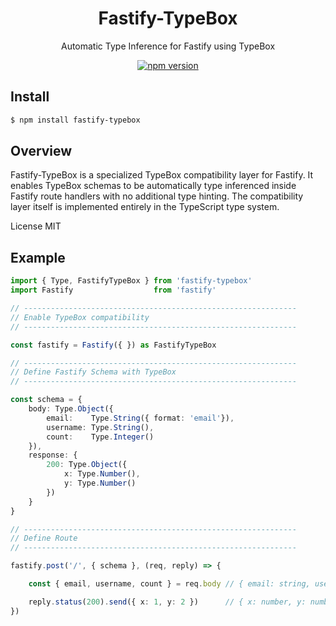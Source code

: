 <div align='center'>

<h1>Fastify-TypeBox</h1>

<p>Automatic Type Inference for Fastify using TypeBox</p>

[![npm version](https://badge.fury.io/js/fastify-typebox.svg)](https://badge.fury.io/js/fastify-typebox)

</div>

## Install

```bash
$ npm install fastify-typebox
```

## Overview

Fastify-TypeBox is a specialized TypeBox compatibility layer for Fastify. It enables TypeBox schemas to be automatically type inferenced inside Fastify route handlers with no additional type hinting. The compatibility layer itself is implemented entirely in the TypeScript type system.

License MIT

## Example

```typescript
import { Type, FastifyTypeBox } from 'fastify-typebox'
import Fastify                  from 'fastify'

// -------------------------------------------------------------
// Enable TypeBox compatibility
// -------------------------------------------------------------

const fastify = Fastify({ }) as FastifyTypeBox

// -------------------------------------------------------------
// Define Fastify Schema with TypeBox
// -------------------------------------------------------------

const schema = {
    body: Type.Object({
        email:    Type.String({ format: 'email'}),
        username: Type.String(),
        count:    Type.Integer()
    }),
    response: {
        200: Type.Object({
            x: Type.Number(),
            y: Type.Number()
        })
    }
}

// -------------------------------------------------------------
// Define Route
// -------------------------------------------------------------

fastify.post('/', { schema }, (req, reply) => {

    const { email, username, count } = req.body // { email: string, username: string, count: number }

    reply.status(200).send({ x: 1, y: 2 })      // { x: number, y: number }
})
```

